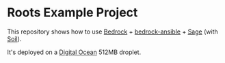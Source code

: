 # Roots Example Project

This repository shows how to use [Bedrock](https://github.com/roots/bedrock) + [bedrock-ansible](https://github.com/roots/bedrock-ansible) + [Sage](https://github.com/roots/sage) (with [Soil](https://github.com/roots/soil)).

It's deployed on a [Digital Ocean](https://roots.io/r/digitalocean/) 512MB droplet.
